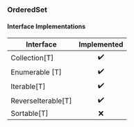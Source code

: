 ### OrderedSet

#### Interface Implementations

| Interface          | Implemented        |
|--------------------|:------------------:|
| Collection[T]      | :heavy_check_mark: |
| Enumerable [T]     | :heavy_check_mark: |
| Iterable[T]        | :heavy_check_mark: |
| ReverseIterable[T] | :heavy_check_mark: |
| Sortable[T]        | :x:                |

